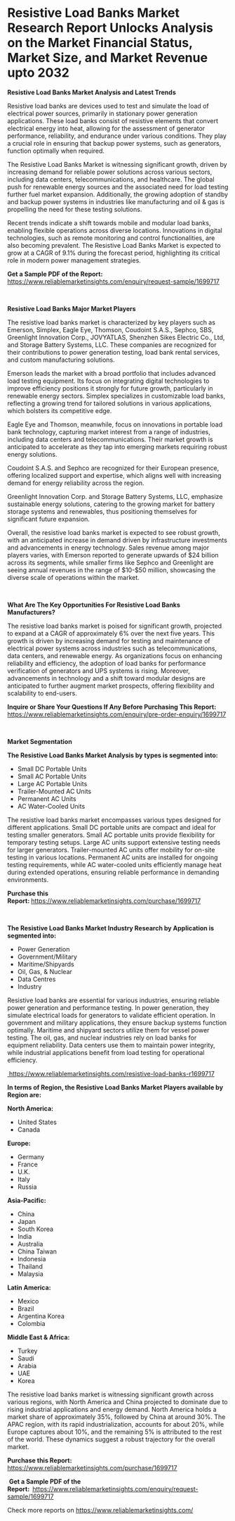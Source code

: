 <p><h1>Resistive Load Banks Market Research Report Unlocks Analysis on the Market Financial Status, Market Size, and Market Revenue upto 2032</h1></p><p><strong>Resistive Load Banks Market Analysis and Latest Trends</strong></p>
<p><p>Resistive load banks are devices used to test and simulate the load of electrical power sources, primarily in stationary power generation applications. These load banks consist of resistive elements that convert electrical energy into heat, allowing for the assessment of generator performance, reliability, and endurance under various conditions. They play a crucial role in ensuring that backup power systems, such as generators, function optimally when required. </p><p>The Resistive Load Banks Market is witnessing significant growth, driven by increasing demand for reliable power solutions across various sectors, including data centers, telecommunications, and healthcare. The global push for renewable energy sources and the associated need for load testing further fuel market expansion. Additionally, the growing adoption of standby and backup power systems in industries like manufacturing and oil & gas is propelling the need for these testing solutions. </p><p>Recent trends indicate a shift towards mobile and modular load banks, enabling flexible operations across diverse locations. Innovations in digital technologies, such as remote monitoring and control functionalities, are also becoming prevalent. The Resistive Load Banks Market is expected to grow at a CAGR of 9.1% during the forecast period, highlighting its critical role in modern power management strategies.</p></p>
<p><strong>Get a Sample PDF of the Report:&nbsp;</strong> <a href="https://www.reliablemarketinsights.com/enquiry/request-sample/1699717?utm_campaign=2389&utm_medium=2&utm_source=Github&utm_content=ia&utm_term=23022025&utm_id=resistive-load-banks">https://www.reliablemarketinsights.com/enquiry/request-sample/1699717</a></p>
<p>&nbsp;</p>
<p><strong>Resistive Load Banks Major Market Players</strong></p>
<p><p>The resistive load banks market is characterized by key players such as Emerson, Simplex, Eagle Eye, Thomson, Coudoint S.A.S., Sephco, SBS, Greenlight Innovation Corp., JOVYATLAS, Shenzhen Sikes Electric Co., Ltd, and Storage Battery Systems, LLC. These companies are recognized for their contributions to power generation testing, load bank rental services, and custom manufacturing solutions.</p><p>Emerson leads the market with a broad portfolio that includes advanced load testing equipment. Its focus on integrating digital technologies to improve efficiency positions it strongly for future growth, particularly in renewable energy sectors. Simplex specializes in customizable load banks, reflecting a growing trend for tailored solutions in various applications, which bolsters its competitive edge.</p><p>Eagle Eye and Thomson, meanwhile, focus on innovations in portable load bank technology, capturing market interest from a range of industries, including data centers and telecommunications. Their market growth is anticipated to accelerate as they tap into emerging markets requiring robust energy solutions. </p><p>Coudoint S.A.S. and Sephco are recognized for their European presence, offering localized support and expertise, which aligns well with increasing demand for energy reliability across the region. </p><p>Greenlight Innovation Corp. and Storage Battery Systems, LLC, emphasize sustainable energy solutions, catering to the growing market for battery storage systems and renewables, thus positioning themselves for significant future expansion.</p><p>Overall, the resistive load banks market is expected to see robust growth, with an anticipated increase in demand driven by infrastructure investments and advancements in energy technology. Sales revenue among major players varies, with Emerson reported to generate upwards of $24 billion across its segments, while smaller firms like Sephco and Greenlight are seeing annual revenues in the range of $10-$50 million, showcasing the diverse scale of operations within the market.</p></p>
<p>&nbsp;</p>
<p><strong>What Are The Key Opportunities For Resistive Load Banks Manufacturers?</strong></p>
<p><p>The resistive load banks market is poised for significant growth, projected to expand at a CAGR of approximately 6% over the next five years. This growth is driven by increasing demand for testing and maintenance of electrical power systems across industries such as telecommunications, data centers, and renewable energy. As organizations focus on enhancing reliability and efficiency, the adoption of load banks for performance verification of generators and UPS systems is rising. Moreover, advancements in technology and a shift toward modular designs are anticipated to further augment market prospects, offering flexibility and scalability to end-users.</p></p>
<p><strong>Inquire or Share Your Questions If Any Before Purchasing This Report:</strong> <a href="https://www.reliablemarketinsights.com/enquiry/pre-order-enquiry/1699717?utm_campaign=2389&utm_medium=2&utm_source=Github&utm_content=ia&utm_term=23022025&utm_id=resistive-load-banks">https://www.reliablemarketinsights.com/enquiry/pre-order-enquiry/1699717</a></p>
<p>&nbsp;</p>
<p><strong>Market Segmentation</strong></p>
<p><strong>The Resistive Load Banks Market Analysis by types is segmented into:</strong></p>
<p><ul><li>Small DC Portable Units</li><li>Small AC Portable Units</li><li>Large AC Portable Units</li><li>Trailer-Mounted AC Units</li><li>Permanent AC Units</li><li>AC Water-Cooled Units</li></ul></p>
<p><p>The resistive load banks market encompasses various types designed for different applications. Small DC portable units are compact and ideal for testing smaller generators. Small AC portable units provide flexibility for temporary testing setups. Large AC units support extensive testing needs for larger generators. Trailer-mounted AC units offer mobility for on-site testing in various locations. Permanent AC units are installed for ongoing testing requirements, while AC water-cooled units efficiently manage heat during extended operations, ensuring reliable performance in demanding environments.</p></p>
<p><strong>Purchase this Report:&nbsp;</strong><a href="https://www.reliablemarketinsights.com/purchase/1699717?utm_campaign=2389&utm_medium=2&utm_source=Github&utm_content=ia&utm_term=23022025&utm_id=resistive-load-banks">https://www.reliablemarketinsights.com/purchase/1699717</a></p>
<p>&nbsp;</p>
<p><strong>The Resistive Load Banks Market Industry Research by Application is segmented into:</strong></p>
<p><ul><li>Power Generation</li><li>Government/Military</li><li>Maritime/Shipyards</li><li>Oil, Gas, & Nuclear</li><li>Data Centres</li><li>Industry</li></ul></p>
<p><p>Resistive load banks are essential for various industries, ensuring reliable power generation and performance testing. In power generation, they simulate electrical loads for generators to validate efficient operation. In government and military applications, they ensure backup systems function optimally. Maritime and shipyard sectors utilize them for vessel power testing. The oil, gas, and nuclear industries rely on load banks for equipment reliability. Data centers use them to maintain power integrity, while industrial applications benefit from load testing for operational efficiency.</p></p>
<p><a href="https://www.reliablemarketinsights.com/resistive-load-banks-r1699717?utm_campaign=2389&utm_medium=2&utm_source=Github&utm_content=ia&utm_term=23022025&utm_id=resistive-load-banks">&nbsp;https://www.reliablemarketinsights.com/resistive-load-banks-r1699717</a></p>
<p><strong>In terms of Region, the Resistive Load Banks Market Players available by Region are:</strong></p>
<p>
    <p> <strong> North America: </strong>
        <ul>
            <li>United States</li>
            <li>Canada</li>
        </ul>
        </p> 
    <p> <strong> Europe: </strong>
        <ul>
            <li>Germany</li>
            <li>France</li>
            <li>U.K.</li>
            <li>Italy</li>
            <li>Russia</li>
        </ul>
        </p> 
    <p> <strong> Asia-Pacific: </strong>
        <ul>
            <li>China</li>
            <li>Japan</li>
            <li>South Korea</li>
            <li>India</li>
            <li>Australia</li>
            <li>China Taiwan</li>
            <li>Indonesia</li>
            <li>Thailand</li>
            <li>Malaysia</li>
        </ul>
        </p> 
    <p> <strong> Latin America: </strong>
        <ul>
            <li>Mexico</li>
            <li>Brazil</li>
            <li>Argentina Korea</li>
            <li>Colombia</li>
        </ul>
        </p> 
    <p> <strong> Middle East & Africa: </strong>
        <ul>
            <li>Turkey</li>
            <li>Saudi</li>
            <li>Arabia</li>
            <li>UAE</li>
            <li>Korea</li>
        </ul>
    </p>
    </p>
<p><p>The resistive load banks market is witnessing significant growth across various regions, with North America and China projected to dominate due to rising industrial applications and energy demand. North America holds a market share of approximately 35%, followed by China at around 30%. The APAC region, with its rapid industrialization, accounts for about 20%, while Europe captures about 10%, and the remaining 5% is attributed to the rest of the world. These dynamics suggest a robust trajectory for the overall market.</p></p>
<p><strong>Purchase this Report: </strong><a href="https://www.reliablemarketinsights.com/purchase/1699717?utm_campaign=2389&utm_medium=2&utm_source=Github&utm_content=ia&utm_term=23022025&utm_id=resistive-load-banks">https://www.reliablemarketinsights.com/purchase/1699717</a></p>
<p>&nbsp;<strong>Get a Sample PDF of the Report:&nbsp;&nbsp;</strong><a href="https://www.reliablemarketinsights.com/enquiry/request-sample/1699717?utm_campaign=2389&utm_medium=2&utm_source=Github&utm_content=ia&utm_term=23022025&utm_id=resistive-load-banks">https://www.reliablemarketinsights.com/enquiry/request-sample/1699717</a></p>
<p><strong></strong></p>
<p>Check more reports on <a href="https://www.reliablemarketinsights.com/?utm_campaign=2389&utm_medium=2&utm_source=Github&utm_content=ia&utm_term=23022025&utm_id=resistive-load-banks">https://www.reliablemarketinsights.com/</a></p>